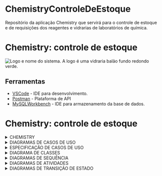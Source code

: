# ChemistryControleDeEstoque
Repositório da aplicação Chemistry que servirá para o controle de estoque e de requisições dos reagentes e vidrarias de laboratórios de química.

# Chemistry: controle de estoque
<fig>
<img src="https://i.imgur.com/PPJIJ6l.jpg" alt="Logo e nome do sistema. A logo é uma vidraria balão fundo redondo verde.">
</fig>

## Ferramentas
* [VSCode](https://code.visualstudio.com/) - IDE para desenvolvimento.
* [Postman]() - Plataforma de API
* [MySQLWorkbench](https://www.mysql.com/products/workbench/) - IDE para armazenamento da base de dados.

# Chemistry: controle de estoque

<details><summary>CHEMISTRY</summary>
<p>

## Introdução


Este sistema possui o objetivo principal de auxiliar na gestão e controle de vidrarias e reagentes químicos dos laboratórios de química do Instituto Federal do Maranhão. É possível adicionar, remover e editar os produtos, e registrar solicitações de materiais feitas pelos professores e alunos pesquisadores do instituto.

O estoque pode ser acessado através de qualquer navegador *web*.

## Análise técnica

### Descrição do ambiente técnico

O sistema é composto por um banco de dados e uma interface web. Funcionalidades principais:

* **F1** - Solicitação de materiais
* **F2** - Cadastro de usuários e materiais
* **F3** - Controle de estoque

As ferramentas utilizadas para o desenvolvimento incluem Java, que é uma linguagem de programação utilizada para o Back-end (Spring Boot), para front-end foi utilizado HTML, CSS e JavaScript, e MySQL atuando como sistema gerenciador de banco de dados relacional.

### Histórico de revisões do documento

| DATA | VERSÃO | DESCRIÇÃO DA ALTERAÇÃO | AUTOR |
| --- | --- | --- | --- |
| 19/05/2022 | 1.1 | Criação deste Documento. | Todos |
| 23/06/2021 | 1.2 | Inclusão dos Diagramas de Caso de Uso. | Eduardo e Regiana | 
| 24/06/2021 | 1.3 | Inclusão do Diagrama de Classes. | Ana Paula e Andressa | 
| 24/06/2022 | 1.4 | Inclusão da Especificação do Caso de Uso 4, Diagrama de Sequência e Transição de Estado. | Eduardo |
| 25/05/2021 | 1.5 | Inclusão de RF003, RF004, RF006, RF007, RF009, RF010, RF012, RF013, RF014 e RF015. Alteração dos Requisitos RF011, RF016, RF017 e RF018. | Todos |
| 25/05/2021 | 1.6 | Inclusão dos Diagramas dos Casos de Uso 2, 3, 5, 6 e 8. | Regiana |
| 25/05/2021 | 1.7 | Atualização do Diagrama de Classes. | Ana Paula e Andressa |
| 26/06/2022 | 1.8 | Inclusão da Especificação do Caso de Uso 5 e Diagrama de Transição de Estado. | Ana Paula |
| 26/06/2022 | 1.9 | Inclusão da Especificação do Caso de Uso 6, Diagrama de Sequência e Transição de Estado. | Andressa |
| 26/06/2022 | 1.10 | Inclusão do Diagrama de Sequência e Transição de Estado do Caso de Uso 8. | Regiana |
| 27/06/2022 | 1.11 | Inclusão da Especificação do Caso de Uso 8. | Regiana |
| 27/06/2022 | 1.12 | Inclusão do Diagrama de Sequência do Caso de Uso 5. | Ana Paula |
| 27/06/2022 | 1.13 | Revisão e conclusão | Todos |
| 05/10/2022 | 2.1 | Correção de Casos de Uso | Todos |
| 10/10/22 | 2.2 | Criação dos Diagramas de Transição de Estado, inserção dos Diagramas de Atividades e correção do Diagrama de Classes. | Todos |
| 13/10/22 | 2.3 | Correção do Diagrama de Sequência do Caso de Uso 8. | Regiana |

### Problema de negócio
O sistema de gerenciamento de estoque do laboratório de química tem como objetivo permitir a administração dos devidos produtos (reagente e vidraria) de modo a permitir a adição, remoção e edição dos produtos, além de registar as solicitações feitas pelos professores e alunos pesquisadores aos produtos.

### Levantamento de requisitos  
Os requisitos foram validados com o cliente e aprovados.

### Requisitos Funcionais
Respeitando a proposta, o sistema deverá atender os seguintes requisitos:

* **RF1** - Criar e manter três perfis de Usuário.
* **RF2** - Criar e manter Usuários.
* **RF3** - Cadastrar e manter Categorias.
* **RF4** - Cadastrar e manter Setores.
* **RF5** - Cadastrar e manter Materiais.
* **RF6** - Atualizar Estoque.
* **RF7** - Procurar Materiais.
* **RF8** - Realizar Solicitação.
* **RF9** - Visualizar Solicitações.
* **RF10** - Validar Solicitações.
* **RF11** - Emitir FISPQ.
* **RF12** - Emitir Relatório Parcial e Geral.
* **RF13** - Emitir Relatório para Polícia Federal.
* **RF14** - Emitir Relatório para o Exército.
* **RF15** - Emitir Relatório com listagem de Materias para reposição.

### Requisitos Não Funcionais
Respeitando a proposta, o sistema deverá atender os seguintes requisitos não funcionais:

* **RNF1** - Estrutura Organizacional do Sistema.
* **RNF2** - Desenvolvimento para Web.
* **RNF3** - Utilizar Banco de Dados Sql.

## Regras de Negócio

_Solicitação de materiais com antecedência_  

* **RGN1** -  As solicitações de materiais para grupos de ensino devem ser feitas pelo tipo de usuário “Professor” com 48 horas (2 dias) de antecedência do prazo de entrega.

_Validade dos Reagentes_  

* **RGN2** - Os reagentes com validade fora do prazo só deverão ser disponibilizados para funções não relacionadas à pesquisa. Caso contrário, o mesmo deverá estar dentro da validade.

</p>
</details>

<details><summary>DIAGRAMAS DE CASOS DE USO</summary>
<p>

## Diagramas de Casos de Uso
* **Caso de Uso 1** - Visão Geral
![Screenshot](Diagramas/vis%C3%A3o_geral.png)


* **Caso de Uso 2** - Logar no Sistema
![Screenshot](Diagramas/logar_sistema.png)
Esse revoltado não quer ficar no lugar dele

* **Caso de Uso 3** - Criar e Manter Materiais
![Screenshot](Diagramas/criar_manter_materiais.png)

* **Caso de Uso 4** - Procurar Materiais
![Screenshot](Diagramas/procurar_materiais.png)

* **Caso de Uso 5** - Realizar Solicitação
![Screenshot](Diagramas/realizar_solicitacao.png)

* **Caso de Uso 6** - Visualizar Solicitação
![Screenshot](Diagramas/visualizar_solicitacao.png)

* **Caso de Uso 7** - Atualizar Estoque
![Screenshot](Diagramas/atualizar_estoque.png)

* **Caso de Uso 8** - Emitir FISPQ
![Screenshot](Diagramas/emitir_fispq.png)

* **Caso de Uso 9** - Emitir Relatórios
![Screenshot](Diagramas/emitir_relatorio.png)

</p>
</details>

<details><summary>ESPECIFICAÇÃO DE CASOS DE USO</summary>
<p>

## Especificação de Casos de Uso
* **Caso de Uso 4** - Procurar Materiais

| Objetivo | Requisitos| Atores | Prioridade | Pré-condições |
| :---: | :---: | :---: | :---: | :---: |
| Permitir que o Técnico Principal, o Técnico Auxiliar, os Professores e Pesquisadores encontre os materiais a partir de um determinado tipo de pesquisa, seja por código de barra, por características ou nome, ao realizar a pesquisa pelo mesmo no sistema de Gerenciamento de Materiais. | Ter sido cadastrado como usuário correspondente um dos níveis de acesso que permitam tais ações de procura supracitadas. | Técnico Principal, Técnico Auxiliar, Professores e Pesquisadores. | Alta | Os materiais devem ter sido cadastrados e armazenados no banco de dados anteriormente. |

| Frequência de Uso | Criticalidade | Fluxo Principal | Fluxo Alternativo | Pós-condição |
| :---: | :---: | :---: | :---: | :---: |
| Frequente. | Média. | 1. O usuário deve realizar login. 2. O usuário vai até o menu de busca e descreve a informação que deseja pesquisar. | 1. Ao estar no menu de busca, o usuário pode pesquisar utilizando o nome do material, seu código de barra ou uma característica própria. | 1. Após a pesquisa ter sido realizada, teremos uma lista com os materiais caracterizados pela pesquisa (o resultado pode ser diferente dependendo do tipo de pesquisa utilizada). |

* **Caso de Uso 5** - Realizar Solicitação

| Objetivo | Requisitos| Atores | Prioridade | Pré-condições |
| :---: | :---: | :---: | :---: | :---: |
| Permitir que Professores e Pesquisadores solicitem o material necessário para uso. | Estar cadastrado como Usuário Solicitante e realizar a solicitação com até 48 horas de antecedência. |Professores e Pesquisadores. | Alta | Os materiais (reagentes e vidrarias) devem ter sido cadastrados e armazenados no banco de dados no setor correspondente à solicitação. |

| Frequência de Uso | Fluxo Principal | Fluxo Alternativo | Pós-condição |
| :---: | :---: | :---: | :---: |
| Frequente. | 1. Este caso de uso começa quando um Usuário Solicitante logado realiza uma solicitação de materiais no Sistema. 2. O Sistema verifica a disponibilidade dos materiais solicitados 3. Os materiais solicitados estão disponíveis para o Usuário Solicitante. 4. O Técnico valida a solicitação. 5. O Sistema confirma a solicitação e o Usuário pode fazer a retirada dos materiais solicitados. | 4. Um ou mais materiais solicitados não estão disponíveis. 5. O Sistema informa ao Usuário que a solicitação não foi confirmada. | O estoque de materiais do setor é atualizado no banco de dados. |

* **Caso de Uso 6** - Vizualizar Solicitações

| Objetivo | Requisitos| Atores | Prioridade | Pré-condições |
| :---: | :---: | :---: | :---: | :---: |
| Permitir que o usuário visualize as solicitações, podendo realizar consultas que permitem verificar quais já foram realizadas, além de mostrar as pendentes de aprovação. | Deve haver materiais armazenados no banco de dados que já foram sujeitos previamente a solicitação. | Técnico Principal, Técnico Auxiliar, Professores e Pesquisadores. | Desejável | Ter feito login no sistema, e ser usuário correspondente ao nível de acesso que permite realizar tal ação. |

| Frequência de Uso | Criticalidade | Fluxo Principal | Fluxo Alternativo | Pós-condição |
| :---: | :---: | :---: | :---: | :---: |
| Alta. | Média. | 1. O usuário deve realizar login. 2. O sistema deverá iniciar a janela “Visualizar solicitações”, quando o usuário clicar no item “Pesquisar” do menu na aba de “Solicitações" 3. O sistema iniciará uma conexão com o banco de dados. 4. A exibição de dados pode ser feita de maneira geral ou por busca de solicitação específica. 5. O sistema precisará exibir os dados de todas as solicitações feitas. 6. Caso o usuário deseje buscar uma solicitação em específico, ele deverá informar a vidraria/reagente. 7. O sistema terá de buscar as solicitações associadas às informações requeridas. 8. O sistema então, deverá exibir os dados localizados. | 1. O sistema precisa manter a tela ativa independente do tempo que o usuário leva para informar os dados solicitados, se necessário. 2. Caso o sistema não conseguir realizar a procura pela solicitação deve informar na janela o erro gerado. 3. Ao realizar a busca de solicitações específicas e não encontrar a consulta, o sistema irá informar na janela que não conseguiu localizar as informações referentes à pesquisa escolhida e se possível, por meio de SQL Exceptions, informar o erro gerado. | 1. Após a busca pela solicitação ter sido realizada, o sistema retornará o resultado da consulta com os dados relativos a busca feita de forma detalhada, podendo ser visualizado o“status” de cada solicitação e demais informações necessárias. |

* **Caso de Uso 8** - Emitir FISPQ

| Objetivo | Requisitos| Atores | Prioridade | Pré-condições |
| :---: | :---: | :---: | :---: | :---: |
| Permitir que o usuário tenha acesso ao arquivo em formato PDF (para visualização e download) da Ficha de Informação de Segurança para Produtos Químicos (FISPQ) para cada reagente cadastrado, através da pesquisa pelo mesmo no sistema de Gerenciamento de Materiais. | Ter sido cadastrado como usuário. | Técnico Principal, Técnico Auxiliar, Professores e Pesquisadores. | Alta | Os materiais devem ter sido cadastrados e armazenados no banco de dados anteriormente, junto com o arquivo PDF. |

| Frequência de Uso | Criticalidade | Fluxo Principal | Fluxo Alternativo | Pós-condição |
| :---: | :---: | :---: | :---: | :---: |
| Frequente. | Média. | 1. O usuário realiza o login, informando seus dados cadastrados anteriormente. 2. Na tela principal, clicar na opção Procurar Material e seguir os passos da especificação desse caso de uso. 3. Após encontrar o material solicitado, clicar na opção Emitir FISPQ, presente na tela de apresentação das informações do material pesquisado. 4. Será exibido a FISPQ do material e a opção Baixar. | 5. Caso a FISPQ do material pesquisado não esteja disponível no sistema, apresente uma mensagem de erro. 6. Envia mensagem de alerta ao Técnico Principal da ausência da FISPQ deste material. | Após clicar na opção de baixar FISPQ, o sistema irá abrir uma aba no navegador com o arquivo em formato PDF. O arquivo fica disponível para visualização e download. |

</p>
</details>

<details><summary>DIAGRAMA DE CLASSES</summary>
<p>

## Diagrama de Classes 
* **Caso de Uso 1** - Visão Geral
![Screenshot]()

</p>
</details>

<details><summary>DIAGRAMAS DE SEQUÊNCIA</summary>
<p>

## Diagramas de Sequência
* **Caso de Uso 1** - Visão Geral
![Screenshot]()

</p>
</details>

<details><summary>DIAGRAMAS DE ATIVIDADES</summary>
<p>

## Diagramas de Atividades
* **Caso de Uso 1** - Visão Geral
![Screenshot]()

</p>
</details>

<details><summary>DIAGRAMAS DE TRANSIÇÃO DE ESTADO</summary>
<p>

## Diagramas de Transição de Estado
* **Caso de Uso 1** - Visão Geral
![Screenshot]()

</p>
</details>